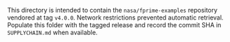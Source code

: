 This directory is intended to contain the `nasa/fprime-examples` repository
vendored at tag `v4.0.0`. Network restrictions prevented automatic retrieval.
Populate this folder with the tagged release and record the commit SHA in
`SUPPLYCHAIN.md` when available.

